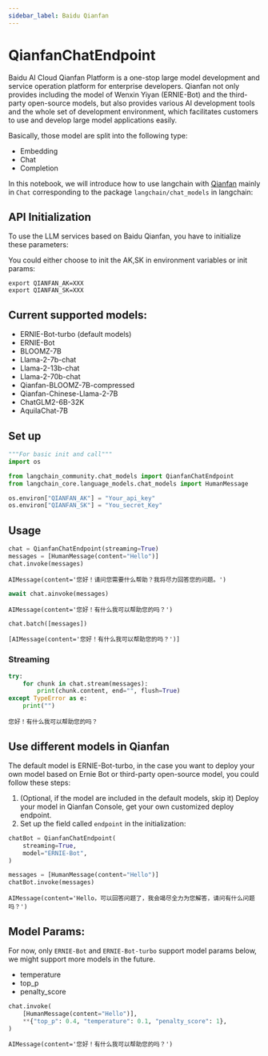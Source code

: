 ```yaml
---
sidebar_label: Baidu Qianfan
---
```


# QianfanChatEndpoint

Baidu AI Cloud Qianfan Platform is a one-stop large model development and service operation platform for enterprise developers. Qianfan not only provides including the model of Wenxin Yiyan (ERNIE-Bot) and the third-party open-source models, but also provides various AI development tools and the whole set of development environment, which facilitates customers to use and develop large model applications easily.

Basically, those model are split into the following type:

- Embedding
- Chat
- Completion

In this notebook, we will introduce how to use langchain with [Qianfan](https://cloud.baidu.com/doc/WENXINWORKSHOP/index.html) mainly in `Chat` corresponding
 to the package `langchain/chat_models` in langchain:


## API Initialization

To use the LLM services based on Baidu Qianfan, you have to initialize these parameters:

You could either choose to init the AK,SK in environment variables or init params:

```base
export QIANFAN_AK=XXX
export QIANFAN_SK=XXX
```

## Current supported models:

- ERNIE-Bot-turbo (default models)
- ERNIE-Bot
- BLOOMZ-7B
- Llama-2-7b-chat
- Llama-2-13b-chat
- Llama-2-70b-chat
- Qianfan-BLOOMZ-7B-compressed
- Qianfan-Chinese-Llama-2-7B
- ChatGLM2-6B-32K
- AquilaChat-7B

## Set up


```python
"""For basic init and call"""
import os

from langchain_community.chat_models import QianfanChatEndpoint
from langchain_core.language_models.chat_models import HumanMessage

os.environ["QIANFAN_AK"] = "Your_api_key"
os.environ["QIANFAN_SK"] = "You_secret_Key"
```

## Usage


```python
chat = QianfanChatEndpoint(streaming=True)
messages = [HumanMessage(content="Hello")]
chat.invoke(messages)
```



```output
AIMessage(content='您好！请问您需要什么帮助？我将尽力回答您的问题。')
```



```python
await chat.ainvoke(messages)
```



```output
AIMessage(content='您好！有什么我可以帮助您的吗？')
```



```python
chat.batch([messages])
```



```output
[AIMessage(content='您好！有什么我可以帮助您的吗？')]
```


### Streaming


```python
try:
    for chunk in chat.stream(messages):
        print(chunk.content, end="", flush=True)
except TypeError as e:
    print("")
```
```output
您好！有什么我可以帮助您的吗？
```
## Use different models in Qianfan

The default model is ERNIE-Bot-turbo, in the case you want to deploy your own model based on Ernie Bot or third-party open-source model, you could follow these steps:

1. (Optional, if the model are included in the default models, skip it) Deploy your model in Qianfan Console, get your own customized deploy endpoint.
2. Set up the field called `endpoint` in the initialization:


```python
chatBot = QianfanChatEndpoint(
    streaming=True,
    model="ERNIE-Bot",
)

messages = [HumanMessage(content="Hello")]
chatBot.invoke(messages)
```



```output
AIMessage(content='Hello，可以回答问题了，我会竭尽全力为您解答，请问有什么问题吗？')
```


## Model Params:

For now, only `ERNIE-Bot` and `ERNIE-Bot-turbo` support model params below, we might support more models in the future.

- temperature
- top_p
- penalty_score



```python
chat.invoke(
    [HumanMessage(content="Hello")],
    **{"top_p": 0.4, "temperature": 0.1, "penalty_score": 1},
)
```



```output
AIMessage(content='您好！有什么我可以帮助您的吗？')
```
